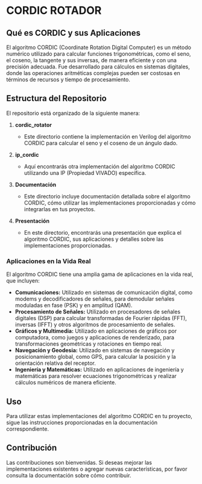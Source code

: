 #  CORDIC ROTADOR

## Qué es CORDIC y sus Aplicaciones

El algoritmo CORDIC (Coordinate Rotation Digital Computer) es un método numérico utilizado para calcular funciones trigonométricas, como el seno, el coseno, la tangente y sus inversas, de manera eficiente y con una precisión adecuada. Fue desarrollado para cálculos en sistemas digitales, donde las operaciones aritméticas complejas pueden ser costosas en términos de recursos y tiempo de procesamiento.


## Estructura del Repositorio

El repositorio está organizado de la siguiente manera:

1. **cordic_rotator**
   - Este directorio contiene la implementación en Verilog del algoritmo CORDIC para calcular el seno y el coseno de un ángulo dado.

2. **ip_cordic**
   - Aquí encontrarás otra implementación del algoritmo CORDIC utilizando una IP (Propiedad VIVADO) específica.

3. **Documentación**
   - Este directorio incluye documentación detallada sobre el algoritmo CORDIC, cómo utilizar las implementaciones proporcionadas y cómo integrarlas en tus proyectos.

4. **Presentación**
   - En este directorio, encontrarás una presentación que explica el algoritmo CORDIC, sus aplicaciones y detalles sobre las implementaciones proporcionadas.


### Aplicaciones en la Vida Real

El algoritmo CORDIC tiene una amplia gama de aplicaciones en la vida real, que incluyen:

- **Comunicaciones:** Utilizado en sistemas de comunicación digital, como modems y decodificadores de señales, para demodular señales moduladas en fase (PSK) y en amplitud (QAM).
- **Procesamiento de Señales:** Utilizado en procesadores de señales digitales (DSP) para calcular transformadas de Fourier rápidas (FFT), inversas (IFFT) y otros algoritmos de procesamiento de señales.
- **Gráficos y Multimedia:** Utilizado en aplicaciones de gráficos por computadora, como juegos y aplicaciones de renderizado, para transformaciones geométricas y rotaciones en tiempo real.
- **Navegación y Geodesia:** Utilizado en sistemas de navegación y posicionamiento global, como GPS, para calcular la posición y la orientación relativa del receptor.
- **Ingeniería y Matemáticas:** Utilizado en aplicaciones de ingeniería y matemáticas para resolver ecuaciones trigonométricas y realizar cálculos numéricos de manera eficiente.

## Uso

Para utilizar estas implementaciones del algoritmo CORDIC en tu proyecto, sigue las instrucciones proporcionadas en la documentación correspondiente.

## Contribución

Las contribuciones son bienvenidas. Si deseas mejorar las implementaciones existentes o agregar nuevas características, por favor consulta la documentación sobre cómo contribuir.
